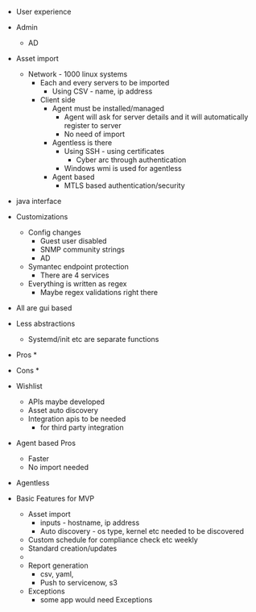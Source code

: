 * User experience
* Admin
    * AD
* Asset import
    * Network - 1000 linux systems
        * Each and every servers to be imported
            * Using CSV - name, ip address
        * Client side
            * Agent must be installed/managed
                * Agent will ask for server details and it will automatically register to server
                * No need of import
            * Agentless is there
                * Using SSH - using certificates
                    * Cyber arc through authentication
                * Windows wmi is used for agentless
            * Agent based
                * MTLS based authentication/security
* java interface
* Customizations
    * Config changes
        * Guest user disabled
        * SNMP community strings
        * AD 
    * Symantec endpoint protection
        * There are 4 services
    * Everything is written as regex
        * Maybe regex validations right there
* All are gui based
* Less abstractions
    * Systemd/init etc are separate functions

* Pros
    * 
* Cons
    * 
* Wishlist
    * APIs maybe developed
    * Asset auto discovery
    * Integration apis to be needed
        * for third party integration

* Agent based Pros
    * Faster
    * No import needed
* Agentless


* Basic Features for MVP
    * Asset import
        * inputs - hostname, ip address
        * Auto discovery - os type, kernel etc needed to be discovered
    * Custom schedule for compliance check etc weekly
    * Standard creation/updates
    * 
    * Report generation
        - csv, yaml, 
        - Push to servicenow, s3
    * Exceptions
        - some app would need Exceptions

